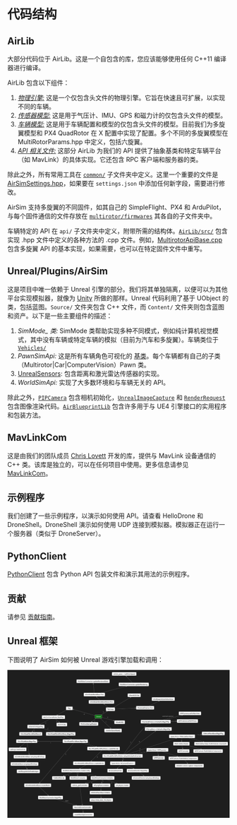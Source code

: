 # 代码结构

## AirLib

大部分代码位于 AirLib。这是一个自包含的库，您应该能够使用任何 C++11 编译器进行编译。

AirLib 包含以下组件：

1. [*物理引擎:*](https://github.com/microsoft/AirSim/tree/main/AirLib/include/physics) 这是一个仅包含头文件的物理引擎。它旨在快速且可扩展，以实现不同的车辆。
2. [*传感器模型:*](https://github.com/microsoft/AirSim/tree/main/AirLib/include/sensors) 这是用于气压计、IMU、GPS 和磁力计的仅包含头文件的模型。
3. [*车辆模型:*](https://github.com/microsoft/AirSim/tree/main/AirLib/include/vehiclesr) 这是用于车辆配置和模型的仅包含头文件的模型。目前我们为多旋翼模型和 PX4 QuadRotor 在 X 配置中实现了配置。多个不同的多旋翼模型在 MultiRotorParams.hpp 中定义，包括六旋翼。
4. [*API 相关文件:*](https://github.com/microsoft/AirSim/tree/main/AirLib/include/api) 这部分 AirLib 为我们的 API 提供了抽象基类和特定车辆平台（如 MavLink）的具体实现。它还包含 RPC 客户端和服务器的类。

除此之外，所有常用工具在 [`common/`](https://github.com/microsoft/AirSim/tree/main/AirLib/include/common) 子文件夹中定义。这里一个重要的文件是 [AirSimSettings.hpp](https://github.com/microsoft/AirSim/blob/main/AirLib/include/common/AirSimSettings.hpp)，如果要在 `settings.json` 中添加任何新字段，需要进行修改。

AirSim 支持多旋翼的不同固件，如其自己的 SimpleFlight、PX4 和 ArduPilot，与每个固件通信的文件存放在 [`multirotor/firmwares`](https://github.com/microsoft/AirSim/tree/main/AirLib/include/vehicles/multirotor/firmwares) 其各自的子文件夹中。

车辆特定的 API 在 `api/` 子文件夹中定义，附带所需的结构体。[`AirLib/src/`](https://github.com/microsoft/AirSim/tree/main/AirLib/src) 包含实现 .hpp 文件中定义的各种方法的 .cpp 文件。例如，[MultirotorApiBase.cpp](https://github.com/microsoft/AirSim/blob/main/AirLib/src/vehicles/multirotor/api/MultirotorApiBase.cpp) 包含多旋翼 API 的基本实现，如果需要，也可以在特定固件文件中重写。

## Unreal/Plugins/AirSim

这是项目中唯一依赖于 Unreal 引擎的部分。我们将其单独隔离，以便可以为其他平台实现模拟器，就像为 [Unity](https://microsoft.github.io/AirSim/Unity.html) 所做的那样。Unreal 代码利用了基于 UObject 的类，包括蓝图。`Source/` 文件夹包含 C++ 文件，而 `Content/` 文件夹则包含蓝图和资产。以下是一些主要组件的描述：

1. *SimMode_ 类:* SimMode 类帮助实现多种不同模式，例如纯计算机视觉模式，其中没有车辆或特定车辆的模拟（目前为汽车和多旋翼）。车辆类位于 [`Vehicles/`](https://github.com/microsoft/AirSim/tree/main/Unreal/Plugins/AirSim/Source/Vehicles)
2. *PawnSimApi:* 这是所有车辆角色可视化的 [基类](https://github.com/microsoft/AirSim/blob/main/Unreal/Plugins/AirSim/Source/PawnSimApi.cpp)。每个车辆都有自己的子类（Multirotor|Car|ComputerVision）Pawn 类。
3. [UnrealSensors](https://github.com/microsoft/AirSim/tree/main/Unreal/Plugins/AirSim/Source/UnrealSensors): 包含距离和激光雷达传感器的实现。
4. *WorldSimApi:* 实现了大多数环境和与车辆无关的 API。

除此之外，[`PIPCamera`](https://github.com/microsoft/AirSim/blob/main/Unreal/Plugins/AirSim/Source/PIPCamera.cpp) 包含相机初始化，[`UnrealImageCapture`](https://github.com/microsoft/AirSim/blob/main/Unreal/Plugins/AirSim/Source/UnrealImageCapture.cpp) 和 [`RenderRequest`](https://github.com/microsoft/AirSim/blob/main/Unreal/Plugins/AirSim/Source/RenderRequest.cpp) 包含图像渲染代码。[`AirBlueprintLib`](https://github.com/microsoft/AirSim/blob/main/Unreal/Plugins/AirSim/Source/AirBlueprintLib.cpp) 包含许多用于与 UE4 引擎接口的实用程序和包装方法。

## MavLinkCom

这是由我们的团队成员 [Chris Lovett](https://github.com/lovettchris) 开发的库，提供与 MavLink 设备通信的 C++ 类。该库是独立的，可以在任何项目中使用。更多信息请参见 [MavLinkCom](mavlinkcom.md)。

## 示例程序

我们创建了一些示例程序，以演示如何使用 API。请查看 HelloDrone 和 DroneShell。DroneShell 演示如何使用 UDP 连接到模拟器。模拟器正在运行一个服务器（类似于 DroneServer）。

## PythonClient

[PythonClient](https://github.com/microsoft/AirSim/tree/main/PythonClient) 包含 Python API 包装文件和演示其用法的示例程序。

## 贡献

请参见 [贡献指南](CONTRIBUTING.md)。

## Unreal 框架

下图说明了 AirSim 如何被 Unreal 游戏引擎加载和调用：

![AirSimConstruction](images/airsim_startup.png)